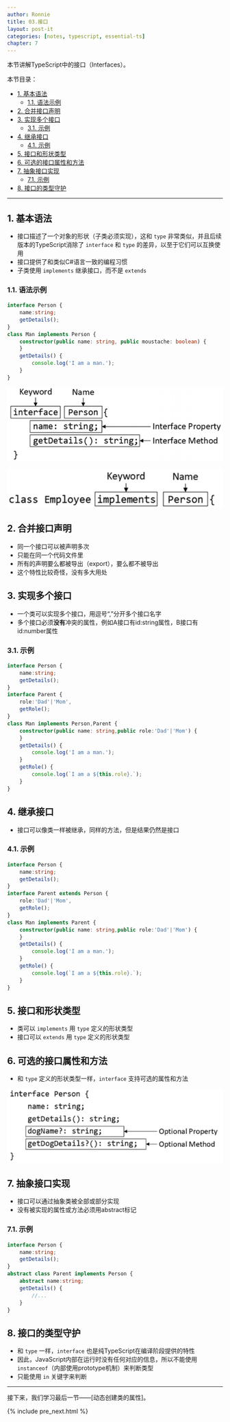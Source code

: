 ```yaml
---
author: Ronnie
title: 03.接口
layout: post-it
categories: [notes, typescript, essential-ts]
chapter: 7
---
```


<!-- # 接口（Interfaces） -->
本节讲解TypeScript中的接口（Interfaces）。

本节目录：
<!-- TOC -->

- [1. 基本语法](#1-基本语法)
  - [1.1. 语法示例](#11-语法示例)
- [2. 合并接口声明](#2-合并接口声明)
- [3. 实现多个接口](#3-实现多个接口)
  - [3.1. 示例](#31-示例)
- [4. 继承接口](#4-继承接口)
  - [4.1. 示例](#41-示例)
- [5. 接口和形状类型](#5-接口和形状类型)
- [6. 可选的接口属性和方法](#6-可选的接口属性和方法)
- [7. 抽象接口实现](#7-抽象接口实现)
  - [7.1. 示例](#71-示例)
- [8. 接口的类型守护](#8-接口的类型守护)

<!-- /TOC -->

---

## 1. 基本语法
- 接口描述了一个对象的形状（子类必须实现），这和 `type` 非常类似，并且后续版本的TypeScript消除了 `interface` 和 `type` 的差异，以至于它们可以互换使用
- 接口提供了和类似C#语言一致的编程习惯
- 子类使用 `implements` 继承接口，而不是 `extends`

### 1.1. 语法示例

```typescript
interface Person {
    name:string;
    getDetails();
}
class Man implements Person {
    constructor(public name: string, public moustache: boolean) {
    }
    getDetails() {
        console.log('I am a man.');
    }
}
```

![interfaces1](/assets/images/TypeScript学习笔记/Essential-TypeScript/interfaces1.png)

![interfaces2](/assets/images/TypeScript学习笔记/Essential-TypeScript/interfaces2.png)

## 2. 合并接口声明
- 同一个接口可以被声明多次
- 只能在同一个代码文件里
- 所有的声明要么都被导出（export），要么都不被导出
- 这个特性比较奇怪，没有多大用处

## 3. 实现多个接口
- 一个类可以实现多个接口，用逗号“,”分开多个接口名字
- 多个接口必须**没有**冲突的属性，例如A接口有id:string属性，B接口有id:number属性

### 3.1. 示例

```typescript
interface Person {
    name:string;
    getDetails();
}
interface Parent {
    role:'Dad'|'Mom',
    getRole();
}
class Man implements Person,Parent {
    constructor(public name: string,public role:'Dad'|'Mom') {
    }
    getDetails() {
        console.log('I am a man.');
    }
    getRole() {
        console.log(`I am a ${this.role}.`);
    }
}
```

## 4. 继承接口
- 接口可以像类一样被继承，同样的方法，但是结果仍然是接口

### 4.1. 示例

```typescript
interface Person {
    name:string;
    getDetails();
}
interface Parent extends Person {
    role:'Dad'|'Mom',
    getRole();
}
class Man implements Parent {
    constructor(public name: string,public role:'Dad'|'Mom') {
    }
    getDetails() {
        console.log('I am a man.');
    }
    getRole() {
        console.log(`I am a ${this.role}.`);
    }
}
```

## 5. 接口和形状类型
- 类可以 `implements` 用 `type` 定义的形状类型
- 接口可以 `extends` 用 `type` 定义的形状类型

## 6. 可选的接口属性和方法
- 和 `type` 定义的形状类型一样，`interface` 支持可选的属性和方法
  
![interfaces_optional](/assets/images/TypeScript学习笔记/Essential-TypeScript/interfaces_optional.png)

## 7. 抽象接口实现
- 接口可以通过抽象类被全部或部分实现
- 没有被实现的属性或方法必须用abstract标记

### 7.1. 示例

```typescript
interface Person {
    name:string;
    getDetails();
}
abstract class Parent implements Person {
    abstract name:string;
    getDetails() {
        //...
    }
}
```

## 8. 接口的类型守护
- 和 `type` 一样，`interface` 也是纯TypeScript在编译阶段提供的特性
- 因此，JavaScript内部在运行时没有任何对应的信息，所以不能使用 `instanceof`（内部使用prototype机制）来判断类型
- 只能使用 `in` 关键字来判断

---

接下来，我们学习最后一节——[动态创建类的属性]。

{% include pre_next.html %}

